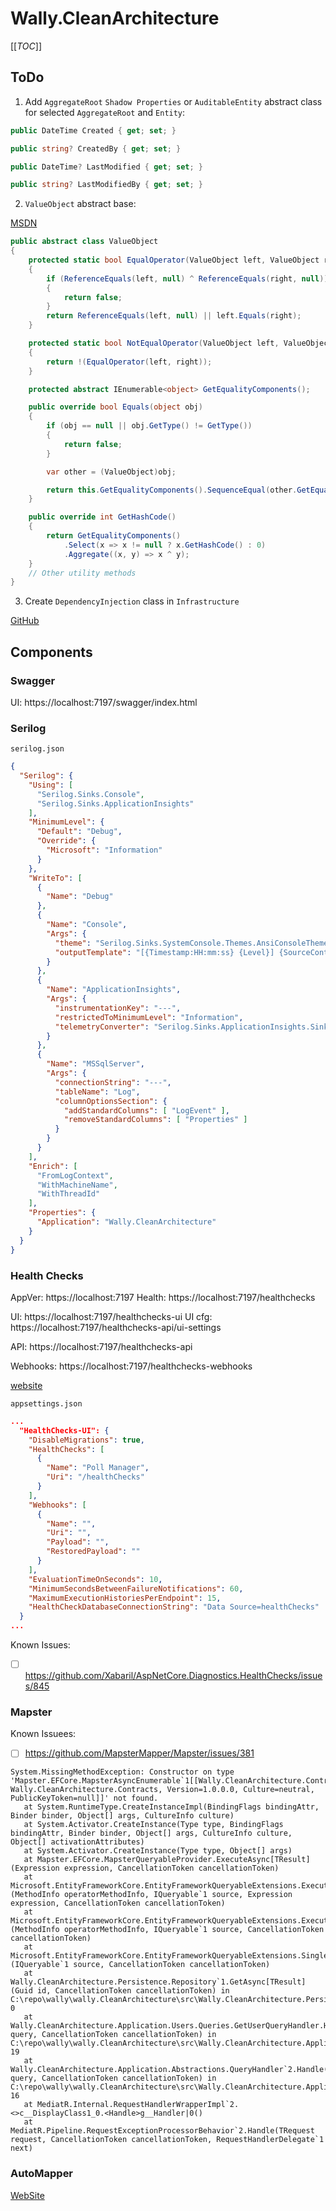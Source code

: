 # Wally.CleanArchitecture

[[_TOC_]]

## ToDo

1. Add `AggregateRoot` `Shadow Properties` or `AuditableEntity` abstract class for selected `AggregateRoot` and `Entity`:

```c#
public DateTime Created { get; set; }

public string? CreatedBy { get; set; }

public DateTime? LastModified { get; set; }

public string? LastModifiedBy { get; set; }
```

2. `ValueObject` abstract base:

[MSDN](https://docs.microsoft.com/en-us/dotnet/standard/microservices-architecture/microservice-ddd-cqrs-patterns/implement-value-objects)

```c#
public abstract class ValueObject
{
    protected static bool EqualOperator(ValueObject left, ValueObject right)
    {
        if (ReferenceEquals(left, null) ^ ReferenceEquals(right, null))
        {
            return false;
        }
        return ReferenceEquals(left, null) || left.Equals(right);
    }

    protected static bool NotEqualOperator(ValueObject left, ValueObject right)
    {
        return !(EqualOperator(left, right));
    }

    protected abstract IEnumerable<object> GetEqualityComponents();

    public override bool Equals(object obj)
    {
        if (obj == null || obj.GetType() != GetType())
        {
            return false;
        }

        var other = (ValueObject)obj;

        return this.GetEqualityComponents().SequenceEqual(other.GetEqualityComponents());
    }

    public override int GetHashCode()
    {
        return GetEqualityComponents()
            .Select(x => x != null ? x.GetHashCode() : 0)
            .Aggregate((x, y) => x ^ y);
    }
    // Other utility methods
}
```

3. Create `DependencyInjection` class in `Infrastructure`
 
[GitHub](https://github.com/jasontaylordev/CleanArchitecture/blob/main/src/Infrastructure/DependencyInjection.cs)

## Components

### Swagger

UI: https://localhost:7197/swagger/index.html

### Serilog

`serilog.json`

```json
{
  "Serilog": {
    "Using": [
      "Serilog.Sinks.Console",
      "Serilog.Sinks.ApplicationInsights"
    ],
    "MinimumLevel": {
      "Default": "Debug",
      "Override": {
        "Microsoft": "Information"
      }
    },
    "WriteTo": [
      {
        "Name": "Debug"
      },
      {
        "Name": "Console",
        "Args": {
          "theme": "Serilog.Sinks.SystemConsole.Themes.AnsiConsoleTheme::Code, Serilog.Sinks.Console",
          "outputTemplate": "[{Timestamp:HH:mm:ss} {Level}] {SourceContext}{NewLine}{Message:lj}{NewLine}{Properties:j}{NewLine}{Exception}{NewLine}"
        }
      },
      {
        "Name": "ApplicationInsights",
        "Args": {
          "instrumentationKey": "---",
          "restrictedToMinimumLevel": "Information",
          "telemetryConverter": "Serilog.Sinks.ApplicationInsights.Sinks.ApplicationInsights.TelemetryConverters.TraceTelemetryConverter, Serilog.Sinks.ApplicationInsights"
        }
      },
      {
        "Name": "MSSqlServer",
        "Args": {
          "connectionString": "---",
          "tableName": "Log",
          "columnOptionsSection": {
            "addStandardColumns": [ "LogEvent" ],
            "removeStandardColumns": [ "Properties" ]
          }
        }
      }
    ],
    "Enrich": [
      "FromLogContext",
      "WithMachineName",
      "WithThreadId"
    ],
    "Properties": {
      "Application": "Wally.CleanArchitecture"
    }
  }
}
```

### Health Checks

AppVer: https://localhost:7197
Health: https://localhost:7197/healthchecks

UI: https://localhost:7197/healthchecks-ui
UI cfg: https://localhost:7197/healthchecks-api/ui-settings

API: https://localhost:7197/healthchecks-api

Webhooks: https://localhost:7197/healthchecks-webhooks

[website](https://github.com/xabaril/AspNetCore.Diagnostics.HealthChecks)

`appsettings.json`

```json
...
  "HealthChecks-UI": {
    "DisableMigrations": true,
    "HealthChecks": [
      {
        "Name": "Poll Manager",
        "Uri": "/healthChecks"
      }
    ],
    "Webhooks": [
      {
        "Name": "",
        "Uri": "",
        "Payload": "",
        "RestoredPayload": ""
      }
    ],
    "EvaluationTimeOnSeconds": 10,
    "MinimumSecondsBetweenFailureNotifications": 60,
    "MaximumExecutionHistoriesPerEndpoint": 15,
    "HealthCheckDatabaseConnectionString": "Data Source=healthChecks"
  }
...
```

Known Issues:

- [ ] https://github.com/Xabaril/AspNetCore.Diagnostics.HealthChecks/issues/845
 
### Mapster

Known Issuees:

- [ ] https://github.com/MapsterMapper/Mapster/issues/381

```
System.MissingMethodException: Constructor on type 'Mapster.EFCore.MapsterAsyncEnumerable`1[[Wally.CleanArchitecture.Contracts.Responses.Users.GetUserResponse, Wally.CleanArchitecture.Contracts, Version=1.0.0.0, Culture=neutral, PublicKeyToken=null]]' not found.
   at System.RuntimeType.CreateInstanceImpl(BindingFlags bindingAttr, Binder binder, Object[] args, CultureInfo culture)
   at System.Activator.CreateInstance(Type type, BindingFlags bindingAttr, Binder binder, Object[] args, CultureInfo culture, Object[] activationAttributes)
   at System.Activator.CreateInstance(Type type, Object[] args)
   at Mapster.EFCore.MapsterQueryableProvider.ExecuteAsync[TResult](Expression expression, CancellationToken cancellationToken)
   at Microsoft.EntityFrameworkCore.EntityFrameworkQueryableExtensions.ExecuteAsync[TSource,TResult](MethodInfo operatorMethodInfo, IQueryable`1 source, Expression expression, CancellationToken cancellationToken)
   at Microsoft.EntityFrameworkCore.EntityFrameworkQueryableExtensions.ExecuteAsync[TSource,TResult](MethodInfo operatorMethodInfo, IQueryable`1 source, CancellationToken cancellationToken)
   at Microsoft.EntityFrameworkCore.EntityFrameworkQueryableExtensions.SingleAsync[TSource](IQueryable`1 source, CancellationToken cancellationToken)
   at Wally.CleanArchitecture.Persistence.Repository`1.GetAsync[TResult](Guid id, CancellationToken cancellationToken) in C:\repo\wally\wally.CleanArchitecture\src\Wally.CleanArchitecture.Persistence\Repository.cs:line 0
   at Wally.CleanArchitecture.Application.Users.Queries.GetUserQueryHandler.HandleAsync(GetUserQuery query, CancellationToken cancellationToken) in C:\repo\wally\wally.CleanArchitecture\src\Wally.CleanArchitecture.Application\Users\Queries\GetUserQueryHandler.cs:line 19
   at Wally.CleanArchitecture.Application.Abstractions.QueryHandler`2.Handle(TQuery query, CancellationToken cancellationToken) in C:\repo\wally\wally.CleanArchitecture\src\Wally.CleanArchitecture.Application\Abstractions\QueryHandler.cs:line 16
   at MediatR.Internal.RequestHandlerWrapperImpl`2.<>c__DisplayClass1_0.<Handle>g__Handler|0()
   at MediatR.Pipeline.RequestExceptionProcessorBehavior`2.Handle(TRequest request, CancellationToken cancellationToken, RequestHandlerDelegate`1 next)
```

### AutoMapper

[WebSite](https://automapper.org/)
